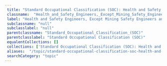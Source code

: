 ```yaml
--- 
 title: "Standard Occupational Classification (SOC): Health and Safety Engineers, Except Mining Safety Engineers and Inspectors" 
 classname:  "Health_and_Safety_Engineers,_Except_Mining_Safety_Engineers_and_Inspectors" 
 label: "Health and Safety Engineers, Except Mining Safety Engineers and Inspectors" 
 subclassname: "null" 
 subclasslabel: "null" 
 parentclassname: "Standard_Occupational_Classification_(SOC)" 
 parentclasslabel: "Standard Occupational Classification (SOC)" 
 equalentCollections: [] 
 collections: ['Standard Occupational Classification (SOC): Health and Safety Engineers, Except Mining Safety Engineers and Inspectors']
 aliases:  "/topic/standard-occupational-classification-soc-health-and-safety-engineers-except-mining-safety-engineers-and-inspectors"  
 searchCategory: "topic" 
---
```

